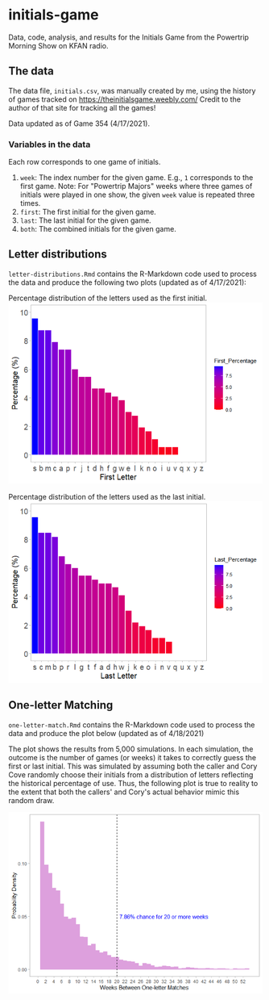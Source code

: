 # initials-game
Data, code, analysis, and results for the Initials Game from the Powertrip Morning Show on KFAN radio.

## The data
The data file, `initials.csv`, was manually created by me, using the history of games tracked on https://theinitialsgame.weebly.com/ Credit to the author of that site for tracking all the games!

Data updated as of Game 354 (4/17/2021).

### Variables in the data
Each row corresponds to one game of initials.
1. `week`: The index number for the given game. E.g., `1` corresponds to the first game. Note: For "Powertrip Majors" weeks where three games of initials were played in one show, the given `week` value is repeated three times.
2. `first`: The first initial for the given game.
3. `last`: The last initial for the given game.
4. `both`: The combined initials for the given game.


## Letter distributions
`letter-distributions.Rmd` contains the R-Markdown code used to process the data and produce the following two plots (updated as of 4/17/2021):

Percentage distribution of the letters used as the first initial.
![alt text](https://github.com/brown-jm/initials-game/blob/main/plots/first-letter-percentage.png?raw=true)



Percentage distribution of the letters used as the last initial.
![alt text](https://github.com/brown-jm/initials-game/blob/main/plots/last-letter-percentage.png?raw=true)

## One-letter Matching
`one-letter-match.Rmd` contains the R-Markdown code used to process the data and produce the plot below (updated as of 4/18/2021)

The plot shows the results from 5,000 simulations. In each simulation, the outcome is the number of games (or weeks) it takes to correctly guess the first or last initial. This was simulated by assuming both the caller and Cory Cove randomly choose their initials from a distribution of letters reflecting the historical percentage of use. Thus, the following plot is true to reality to the extent that both the callers' and Cory's actual behavior mimic this random draw.

![alt text](https://github.com/brown-jm/initials-game/blob/main/plots/sim-one-letter-match.png?raw=true)
